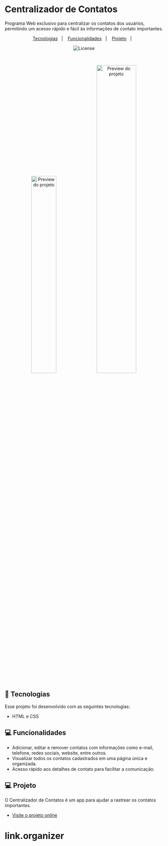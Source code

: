 # Centralizador de Contatos

Programa Web exclusivo para centralizar os contatos dos usuários, permitindo um acesso rápido e fácil às informações de contato importantes.

<p align="center">
  <a href="#tecnologias">Tecnologias</a>&nbsp;&nbsp;&nbsp;|&nbsp;&nbsp;&nbsp;
  <a href="#funcionalidades">Funcionalidades</a>&nbsp;&nbsp;&nbsp;|&nbsp;&nbsp;&nbsp;
  <a href="#projeto">Projeto</a>&nbsp;&nbsp;&nbsp;|&nbsp;&nbsp;&nbsp;
</p>

<p align="center">
  <img alt="License" src="https://img.shields.io/static/v1?label=license&message=MIT&color=49AA26&labelColor=000000">
</p>

<br>

<p align="center">
  <img alt="Preview do projeto" src="img/desktop (1).png" width="40%">
  <img alt="Preview do projeto" src="img/mobile.png" width="50%">
</p>

## 🚀 Tecnologias

Esse projeto foi desenvolvido com as seguintes tecnologias:

- HTML e CSS

## 💻 Funcionalidades

- Adicionar, editar e remover contatos com informações como e-mail, telefone, redes sociais, website, entre outros.
- Visualizar todos os contatos cadastrados em uma página única e organizada.
- Acesso rápido aos detalhes de contato para facilitar a comunicação.

## 💻 Projeto

O Centralizador de Contatos é um app para ajudar a rastrear os contatos importantes.

- [Visite o projeto online](https://seu-link-aqui)
# link.organizer
